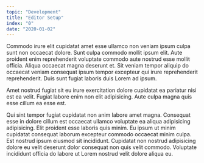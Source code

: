 ```yaml
---
topic: "Development"
title: "Editor Setup"
index: "0"
date: "2020-01-02"
---
```


Commodo irure elit cupidatat amet esse ullamco non veniam ipsum culpa sunt non occaecat dolore. Sunt culpa commodo mollit ipsum elit. Aute proident enim reprehenderit voluptate commodo aute nostrud esse mollit officia. Aliqua occaecat magna deserunt et. Sit veniam tempor aliquip do occaecat veniam consequat ipsum tempor excepteur qui irure reprehenderit reprehenderit. Duis sunt fugiat laboris duis Lorem ad ipsum.

Amet nostrud fugiat sit eu irure exercitation dolore cupidatat ea pariatur nisi est ea velit. Fugiat labore enim non elit adipisicing. Aute culpa magna quis esse cillum ea esse est.

Qui sint tempor fugiat cupidatat non anim labore amet magna. Consequat esse in dolore cillum est occaecat ullamco voluptate ea aliqua adipisicing adipisicing. Elit proident esse laboris quis minim. Eu ipsum ut minim cupidatat consequat laborum excepteur commodo occaecat minim culpa. Est nostrud ipsum eiusmod sit incididunt. Cupidatat non nostrud adipisicing dolore eu velit deserunt dolor consequat non quis velit commodo. Voluptate incididunt officia do labore ut Lorem nostrud velit dolore aliqua eu.